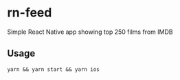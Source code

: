 # rn-feed
Simple React Native app showing top 250 films from IMDB

## Usage 
`yarn && yarn start && yarn ios`
